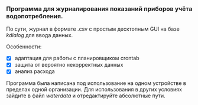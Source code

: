 ### Программа для журналирования показаний приборов учёта водопотребления.
По сути, журнал в формате .csv с простым десктопным GUI на базе _kdialog_ для ввода данных. 

Особенности:
- [x] адаптация для работы с планировщиком crontab
- [x] защита от вероятно некорректных данных
- [x] анализ расхода

Программа была написана под использование на одном устройстве в пределах одной организации. 
Для использования в других условиях зайдите в файл _waterdata_ и отредактируйте абсолютные пути.
